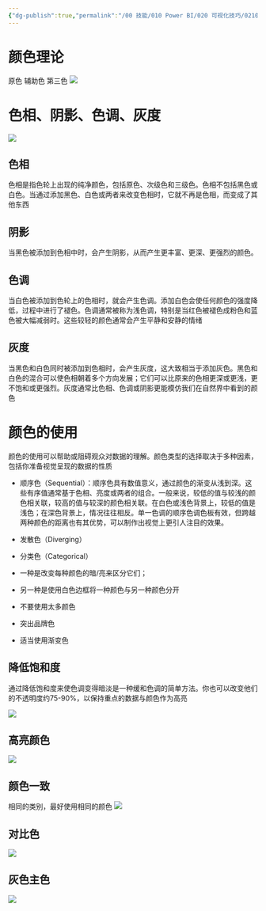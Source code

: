 ```yaml
---
{"dg-publish":true,"permalink":"/00 技能/010 Power BI/020 可视化技巧/0210 可视化规范/颜色指南/","tags":["可视化图表","颜色"]}
---
```


# 颜色理论
原色
辅助色
第三色
![](https://s2.loli.net/2024/01/02/mMc92rCxkndhVTZ.png)

# 色相、阴影、色调、灰度
![](https://s2.loli.net/2024/01/02/xrXeyGKtfIwVWEi.png)

## 色相
色相是指色轮上出现的纯净颜色，包括原色、次级色和三级色。色相不包括黑色或白色。当通过添加黑色、白色或两者来改变色相时，它就不再是色相，而变成了其他东西
## 阴影
当黑色被添加到色相中时，会产生阴影，从而产生更丰富、更深、更强烈的颜色。

## 色调 
当白色被添加到色轮上的色相时，就会产生色调。添加白色会使任何颜色的强度降低，过程中进行了褪色。色调通常被称为浅色调，特别是当红色被褪色成粉色和蓝色被大幅减弱时。这些较轻的颜色通常会产生平静和安静的情绪
## 灰度
当黑色和白色同时被添加到色相时，会产生灰度，这大致相当于添加灰色。黑色和白色的混合可以使色相朝着多个方向发展；它们可以比原来的色相更深或更浅，更不饱和或更强烈。灰度通常比色相、色调或阴影更能模仿我们在自然界中看到的颜色

# 颜色的使用
颜色的使用可以帮助或阻碍观众对数据的理解。颜色类型的选择取决于多种因素，包括你准备视觉呈现的数据的性质
- 顺序色（Sequential）：顺序色具有数值意义，通过颜色的渐变从浅到深。这些有序值通常基于色相、亮度或两者的组合。一般来说，较低的值与较浅的颜色相关联，较高的值与较深的颜色相关联。在白色或浅色背景上，较低的值是浅色；在深色背景上，情况往往相反。单一色调的顺序色调色板有效，但跨越两种颜色的距离也有其优势，可以制作出视觉上更引人注目的效果。
- 发散色（Diverging）
- 分类色（Categorical）

- 一种是改变每种颜色的暗/亮来区分它们；
- 另一种是使用白色边框将一种颜色与另一种颜色分开
- 不要使用太多颜色
- 突出品牌色
- 适当使用渐变色
## 降低饱和度
通过降低饱和度来使色调变得暗淡是一种缓和色调的简单方法。你也可以改变他们的不透明度约75-90%，以保持重点的数据与颜色作为高亮

![](https://s2.loli.net/2024/01/02/h7PejUdfrR3VLpN.png)

## 高亮颜色


![](https://s2.loli.net/2024/01/02/JnvxsAeXWrNEF84.png)

## 颜色一致
相同的类别，最好使用相同的颜色
![](https://s2.loli.net/2024/01/02/oyG1PYp5aq6lZIf.png)


## 对比色
![](https://s2.loli.net/2024/01/02/jdLBHToZ2Upumvg.png)

## 灰色主色

![](https://s2.loli.net/2024/01/02/5xIc3v7adHo4M6W.png)






